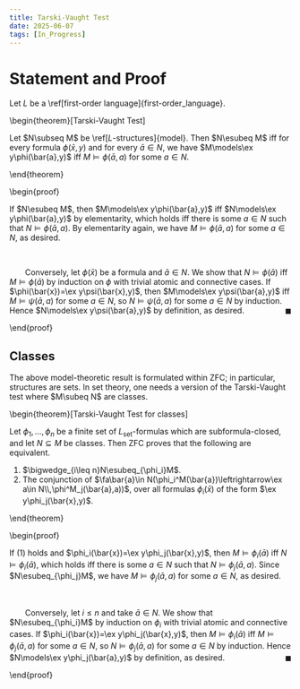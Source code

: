 ```yaml
---
title: Tarski-Vaught Test
date: 2025-06-07
tags: [In_Progress]
---
```


# Statement and Proof

Let $L$ be a \ref[first-order language]{first-order_language}.

\begin{theorem}[Tarski-Vaught Test]

Let $N\subseq M$ be \ref[$L$-structures]{model}. Then $N\esubeq M$ iff for every formula $\phi(\bar{x},y)$ and for every $\bar{a}\in N$, we have $M\models\ex y\phi(\bar{a},y)$ iff $M\models\phi(\bar{a},a)$ for some $a\in N$.

\end{theorem}

\begin{proof}

If $N\esubeq M$, then $M\models\ex y\phi(\bar{a},y)$ iff $N\models\ex y\phi(\bar{a},y)$ by elementarity, which holds iff there is some $a\in N$ such that $N\models\phi(\bar{a},a)$. By elementarity again, we have $M\models\phi(\bar{a},a)$ for some $a\in N$, as desired.

<br>

&emsp;&emsp;Conversely, let $\phi(\bar{x})$ be a formula and $\bar{a}\in N$. We show that $N\models\phi(\bar{a})$ iff $M\models\phi(\bar{a})$ by induction on $\phi$ with trivial atomic and connective cases. If $\phi(\bar{x})=\ex y\psi(\bar{x},y)$, then $M\models\ex y\psi(\bar{a},y)$ iff $M\models\psi(\bar{a},a)$ for some $a\in N$, so $N\models\psi(\bar{a},a)$ for some $a\in N$ by induction. Hence $N\models\ex y\psi(\bar{a},y)$ by definition, as desired.<span style="float:right;">$\blacksquare$</span>

\end{proof}

## Classes

The above model-theoretic result is formulated within $\mathsf{ZFC}$; in particular, structures are sets. In set theory, one needs a version of the Tarski-Vaught test where $M\subeq N$ are classes.

\begin{theorem}[Tarski-Vaught Test for classes]

Let $\phi_1,\dots,\phi_n$ be a finite set of $L_\mathrm{set}$-formulas which are subformula-closed, and let $N\subseteq M$ be classes. Then $\mathsf{ZFC}$ proves that the following are equivalent.
1. $\bigwedge_{i\leq n}N\esubeq_{\phi_i}M$.
2. The conjunction of $\fa\bar{a}\in N(\phi_i^M(\bar{a})\leftrightarrow\ex a\in N\\,\phi^M_j(\bar{a},a))$, over all formulas $\phi_i(\bar{x})$ of the form $\ex y\phi_j(\bar{x},y)$.

\end{theorem}

\begin{proof}

If (1) holds and $\phi_i(\bar{x})=\ex y\phi_j(\bar{x},y)$, then $M\models\phi_i(\bar{a})$ iff $N\models\phi_i(\bar{a})$, which holds iff there is some $a\in N$ such that $N\models\phi_j(\bar{a},a)$. Since $N\esubeq_{\phi_j}M$, we have $M\models\phi_j(\bar{a},a)$ for some $a\in N$, as desired.

<br>

&emsp;&emsp;Conversely, let $i\leq n$ and take $\bar{a}\in N$. We show that $N\esubeq_{\phi_i}M$ by induction on $\phi_i$ with trivial atomic and connective cases. If $\phi_i(\bar{x})=\ex y\phi_j(\bar{x},y)$, then $M\models\phi_i(\bar{a})$ iff $M\models\phi_j(\bar{a},a)$ for some $a\in N$, so $N\models\phi_j(\bar{a},a)$ for some $a\in N$ by induction. Hence $N\models\ex y\phi_j(\bar{a},y)$ by definition, as desired.<span style="float:right;">$\blacksquare$</span>

\end{proof}
